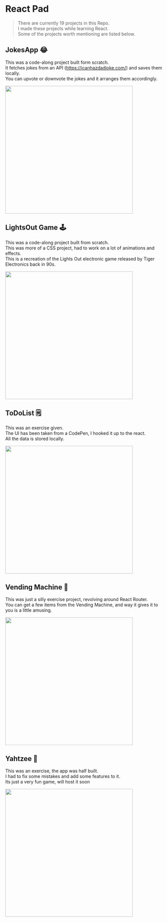 # React Pad
> There are currently 19 projects in this Repo.<br>
> I made these projects while learning React.<br>
> Some of the projects worth mentioning are listed below.

## JokesApp :joy:
This was a code-along project built form scratch.<br>
It fetches jokes from an API (https://icanhazdadjoke.com/) and saves them locally.<br>
You can upvote or downvote the jokes and it arranges them accordingly.

<img height='400px' src='http://darkstars.coffeecup.com/react/jokes.jpg'></img>


## LightsOut Game :joystick:
This was a code-along project built from scratch.<br>
This was more of a CSS project, had to work on a lot of animations and effects.<br>
This is a recreation of the Lights Out electronic game released by Tiger Electronics back in 90s.

<img height='400px' src='http://darkstars.coffeecup.com/react/lightsOut.jpg'></img>

## ToDoList :spiral_notepad:
This was an exercise given.<br>
The UI has been taken from a CodePen, I hooked it up to the react.<br>
All the data is stored locally.

<img height='400px' src='http://darkstars.coffeecup.com/react/todo.jpg'></img>

## Vending Machine :slot_machine:
This was just a silly exercise project, revolving around React Router.<br>
You can get a few items from the Vending Machine, and way it gives it to you is a little amusing.

<img height='400px' src='http://darkstars.coffeecup.com/react/vending.jpg'></img>

## Yahtzee :game_die:
This was an exercise, the app was half built.<br>
I had to fix some mistakes and add some features to it.<br>
Its just a very fun game, will host it soon<br>

<img height='400px' src='http://darkstars.coffeecup.com/react/yahtzee.jpg'></img>

